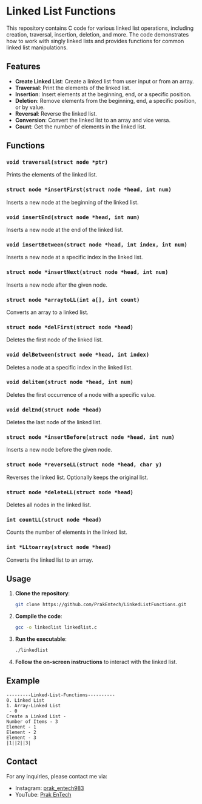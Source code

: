 # Linked List Functions

This repository contains C code for various linked list operations, including creation, traversal, insertion, deletion, and more. The code demonstrates how to work with singly linked lists and provides functions for common linked list manipulations.

## Features

- **Create Linked List**: Create a linked list from user input or from an array.
- **Traversal**: Print the elements of the linked list.
- **Insertion**: Insert elements at the beginning, end, or a specific position.
- **Deletion**: Remove elements from the beginning, end, a specific position, or by value.
- **Reversal**: Reverse the linked list.
- **Conversion**: Convert the linked list to an array and vice versa.
- **Count**: Get the number of elements in the linked list.

## Functions

### `void traversal(struct node *ptr)`

Prints the elements of the linked list.

### `struct node *insertFirst(struct node *head, int num)`

Inserts a new node at the beginning of the linked list.

### `void insertEnd(struct node *head, int num)`

Inserts a new node at the end of the linked list.

### `void insertBetween(struct node *head, int index, int num)`

Inserts a new node at a specific index in the linked list.

### `struct node *insertNext(struct node *head, int num)`

Inserts a new node after the given node.

### `struct node *arraytoLL(int a[], int count)`

Converts an array to a linked list.

### `struct node *delFirst(struct node *head)`

Deletes the first node of the linked list.

### `void delBetween(struct node *head, int index)`

Deletes a node at a specific index in the linked list.

### `void delitem(struct node *head, int num)`

Deletes the first occurrence of a node with a specific value.

### `void delEnd(struct node *head)`

Deletes the last node of the linked list.

### `struct node *insertBefore(struct node *head, int num)`

Inserts a new node before the given node.

### `struct node *reverseLL(struct node *head, char y)`

Reverses the linked list. Optionally keeps the original list.

### `struct node *deleteLL(struct node *head)`

Deletes all nodes in the linked list.

### `int countLL(struct node *head)`

Counts the number of elements in the linked list.

### `int *LLtoarray(struct node *head)`

Converts the linked list to an array.

## Usage

1. **Clone the repository**:

   ```bash
   git clone https://github.com/PrakEntech/LinkedListFunctions.git
   ```

2. **Compile the code**:

   ```bash
   gcc -o linkedlist linkedlist.c
   ```

3. **Run the executable**:

   ```bash
   ./linkedlist
   ```

4. **Follow the on-screen instructions** to interact with the linked list.

## Example

```
---------Linked-List-Functions----------
0. Linked List
1. Array-Linked List
 - 0
Create a Linked List -
Number of Items - 3
Element - 1
Element - 2
Element - 3
|1||2||3|
```
## Contact

For any inquiries, please contact me via:

- Instagram: [prak_entech983](https://www.instagram.com/prak_entech983/)
- YouTube: [Prak EnTech](https://www.youtube.com/c/PrakEnTech)
